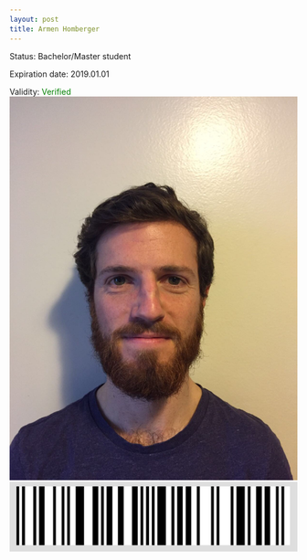 ```yaml
---
layout: post
title: Armen Homberger
---
```


Status: Bachelor/Master student

Expiration date: 2019.01.01

Validity: <font color="green"> Verified</font> 
![](/members/img/Armen_Homberger.png)
![](/members/img/bar.png)

